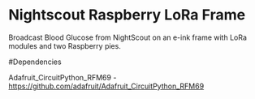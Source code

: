 # Nightscout Raspberry LoRa Frame

Broadcast Blood Glucose from NightScout on an e-ink frame with LoRa modules and two Raspberry pies.

#Dependencies

Adafruit_CircuitPython_RFM69 - https://github.com/adafruit/Adafruit_CircuitPython_RFM69
